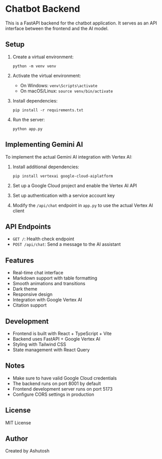 # Chatbot Backend

This is a FastAPI backend for the chatbot application. It serves as an API interface between the frontend and the AI model.

## Setup

1. Create a virtual environment:
   ```
   python -m venv venv
   ```

2. Activate the virtual environment:
   - On Windows: `venv\Scripts\activate`
   - On macOS/Linux: `source venv/bin/activate`

3. Install dependencies:
   ```
   pip install -r requirements.txt
   ```

4. Run the server:
   ```
   python app.py
   ```

## Implementing Gemini AI

To implement the actual Gemini AI integration with Vertex AI:

1. Install additional dependencies:
   ```
   pip install vertexai google-cloud-aiplatform
   ```

2. Set up a Google Cloud project and enable the Vertex AI API
3. Set up authentication with a service account key
4. Modify the `/api/chat` endpoint in `app.py` to use the actual Vertex AI client

## API Endpoints

- `GET /`: Health check endpoint
- `POST /api/chat`: Send a message to the AI assistant

## Features

- Real-time chat interface
- Markdown support with table formatting
- Smooth animations and transitions
- Dark theme
- Responsive design
- Integration with Google Vertex AI
- Citation support

## Development

- Frontend is built with React + TypeScript + Vite
- Backend uses FastAPI + Google Vertex AI
- Styling with Tailwind CSS
- State management with React Query

## Notes

- Make sure to have valid Google Cloud credentials
- The backend runs on port 8001 by default
- Frontend development server runs on port 5173
- Configure CORS settings in production

## License

MIT License

## Author

Created by Ashutosh
